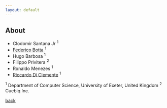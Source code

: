 ```yaml
---
layout: default
---
```


## About

   * Clodomir Santana Jr <sup>1</sup>
   * <a href="https://federicobotta.github.io/">Federico Botta </a><sup>1</sup>
   * Hugo Barbosa <sup>1</sup>
   * Filippo Privitera <sup>2</sup>
   * Ronaldo Menezes <sup>1</sup>
   * <a href="http://riccardodiclemente.com">Riccardo Di Clemente</a> <sup>1</sup>

<sup>1</sup> Department of Computer Science, University of Exeter, United Kingdom
<sup>2</sup> Cuebiq Inc.

[back](./)
